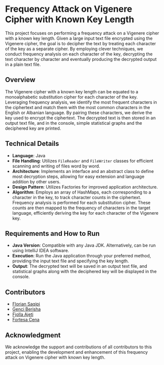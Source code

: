 # Frequency Attack on Vigenere Cipher with Known Key Length

This project focuses on performing a frequency attack on a Vigenere cipher with a known key length. Given a large input text file encrypted using the Vigenere cipher, the goal is to decipher the text by treating each character of the key as a separate cipher. By employing clever techniques, we conduct frequency analysis on each character of the key, decrypting the text character by character and eventually producing the decrypted output in a plain text file.

## Overview

The Vigenere cipher with a known key length can be equated to a monoalphabetic substitution cipher for each character of the key. Leveraging frequency analysis, we identify the most frequent characters in the ciphertext and match them with the most common characters in the English or Albanian language. By pairing these characters, we derive the key used to encrypt the ciphertext. The decrypted text is then stored in an output text file, and in the console, simple statistical graphs and the deciphered key are printed.

## Technical Details

- **Language**: Java
- **File Handling**: Utilizes `FileReader` and `FileWriter` classes for efficient scanning and writing of files word by word.
- **Architecture**: Implements an interface and an abstract class to define most decryption steps, allowing for easy extension and language addition by other users.
- **Design Pattern**: Utilizes Factories for improved application architecture.
- **Algorithm**: Employs an array of HashMaps, each corresponding to a character in the key, to track character counts in the ciphertext. Frequency analysis is performed for each substitution cipher. These counts are then mapped to the frequency of characters in the target language, efficiently deriving the key for each character of the Vigenere key.

## Requirements and How to Run

- **Java Version**: Compatible with any Java JDK. Alternatively, can be run using IntelliJ IDEA software.
- **Execution**: Run the Java application through your preferred method, providing the input text file and specifying the key length.
- **Output**: The decrypted text will be saved in an output text file, and statistical graphs along with the deciphered key will be displayed in the console.

## Contributors

- [Florian Saqipi](https://github.com/floriansaqipi/)
- [Genci Berisha](https://github.com/neg-c)
- [Fjolla Ajeti](https://github.com/fjolla-ajeti)
- [Fortesa Cena](https://github.com/Fortesacena)

## Acknowledgment

We acknowledge the support and contributions of all contributors to this project, enabling the development and enhancement of this frequency attack on Vigenere cipher with known key length.